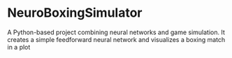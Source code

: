# NeuroBoxingSimulator
A Python-based project combining neural networks and game simulation. It creates a simple feedforward neural network and visualizes a boxing match in a plot
